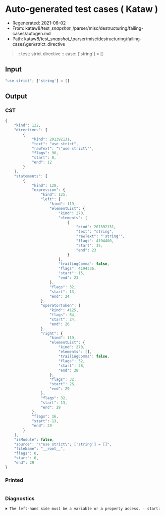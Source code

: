 # Auto-generated test cases ( Kataw )
- Regenerated: 2021-06-02
- From: kataw8/test\__snapshot__/parser/misc/destructuring/failing-cases/autogen.md
- Path: kataw8/test\__snapshot__\parser\misc\destructuring\failing-cases\gen\strict_directive
> :: test: strict directive
> :: case: ['string'] = []
## Input

`````js
"use strict"; ['string'] = []
`````
## Output

### CST

```javascript
{
    "kind": 122,
    "directives": [
        {
            "kind": 201392131,
            "text": "use strict",
            "rawText": "\"use strict\"",
            "flags": 96,
            "start": 0,
            "end": 12
        }
    ],
    "statements": [
        {
            "kind": 120,
            "expression": {
                "kind": 125,
                "left": {
                    "kind": 119,
                    "elementList": {
                        "kind": 270,
                        "elements": [
                            {
                                "kind": 201392131,
                                "text": "string",
                                "rawText": "'string'",
                                "flags": 4194400,
                                "start": 15,
                                "end": 23
                            }
                        ],
                        "trailingComma": false,
                        "flags": 4194336,
                        "start": 15,
                        "end": 23
                    },
                    "flags": 32,
                    "start": 13,
                    "end": 24
                },
                "operatorToken": {
                    "kind": 4125,
                    "flags": 64,
                    "start": 24,
                    "end": 26
                },
                "right": {
                    "kind": 119,
                    "elementList": {
                        "kind": 270,
                        "elements": [],
                        "trailingComma": false,
                        "flags": 32,
                        "start": 28,
                        "end": 28
                    },
                    "flags": 32,
                    "start": 26,
                    "end": 29
                },
                "flags": 32,
                "start": 13,
                "end": 29
            },
            "flags": 16,
            "start": 13,
            "end": 29
        }
    ],
    "isModule": false,
    "source": "\"use strict\"; ['string'] = []",
    "fileName": "__root__",
    "flags": 0,
    "start": 0,
    "end": 29
}
```

### Printed

```javascript

```

### Diagnostics

```javascript
✖ The left-hand side must be a variable or a property access. - start: 24, end: 26

```

